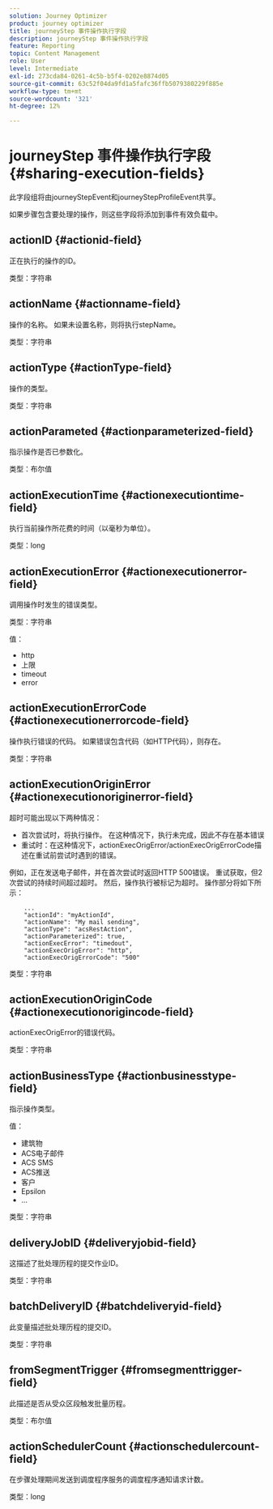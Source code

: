 ```yaml
---
solution: Journey Optimizer
product: journey optimizer
title: journeyStep 事件操作执行字段
description: journeyStep 事件操作执行字段
feature: Reporting
topic: Content Management
role: User
level: Intermediate
exl-id: 273cda84-0261-4c5b-b5f4-0202e8874d05
source-git-commit: 63c52f04da9fd1a5fafc36ffb5079380229f885e
workflow-type: tm+mt
source-wordcount: '321'
ht-degree: 12%

---
```


# journeyStep 事件操作执行字段 {#sharing-execution-fields}

此字段组将由journeyStepEvent和journeyStepProfileEvent共享。

如果步骤包含要处理的操作，则这些字段将添加到事件有效负载中。

## actionID {#actionid-field}

正在执行的操作的ID。

类型：字符串

## actionName {#actionname-field}

操作的名称。 如果未设置名称，则将执行stepName。

类型：字符串

## actionType {#actionType-field}

操作的类型。

类型：字符串

## actionParameted {#actionparameterized-field}

指示操作是否已参数化。

类型：布尔值

## actionExecutionTime {#actionexecutiontime-field}

执行当前操作所花费的时间（以毫秒为单位）。

类型：long

## actionExecutionError {#actionexecutionerror-field}

调用操作时发生的错误类型。

类型：字符串

值：
* http
* 上限
* timeout
* error

## actionExecutionErrorCode {#actionexecutionerrorcode-field}

操作执行错误的代码。 如果错误包含代码（如HTTP代码），则存在。

类型：字符串

## actionExecutionOriginError {#actionexecutionoriginerror-field}

超时可能出现以下两种情况：

* 首次尝试时，将执行操作。 在这种情况下，执行未完成，因此不存在基本错误
* 重试时：在这种情况下，actionExecOrigError/actionExecOrigErrorCode描述在重试前尝试时遇到的错误。

例如，正在发送电子邮件，并在首次尝试时返回HTTP 500错误。 重试获取，但2次尝试的持续时间超过超时。 然后，操作执行被标记为超时。 操作部分将如下所示：

```
    ...
    "actionId": "myActionId",
    "actionName": "My mail sending",
    "actionType": "acsRestAction",
    "actionParameterized": true,
    "actionExecError": "timedout",
    "actionExecOrigError": "http",
    "actionExecOrigErrorCode": "500"
```

类型：字符串

## actionExecutionOriginCode {#actionexecutionorigincode-field}

actionExecOrigError的错误代码。

类型：字符串

## actionBusinessType {#actionbusinesstype-field}

指示操作类型。

值：

* 建筑物
* ACS电子邮件
* ACS SMS
* ACS推送
* 客户
* Epsilon
* ...

类型：字符串

## deliveryJobID {#deliveryjobid-field}

这描述了批处理历程的提交作业ID。

类型：字符串

## batchDeliveryID {#batchdeliveryid-field}

此变量描述批处理历程的提交ID。

类型：字符串

## fromSegmentTrigger {#fromsegmenttrigger-field}

此描述是否从受众区段触发批量历程。

类型：布尔值

## actionSchedulerCount {#actionschedulercount-field}

在步骤处理期间发送到调度程序服务的调度程序通知请求计数。

类型：long
